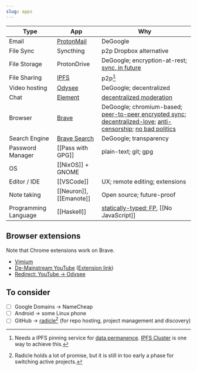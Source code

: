 ```yaml
---
slug: apps
---
```


| Type                 | App                                           | Why                                                                                                                                                                                                                                                                                                                                                        |
| -------------------- | --------------------------------------------- | ---------------------------------------------------------------------------------------------------------------------------------------------------------------------------------------------------------------------------------------------------------------------------------------------------------------------------------------------------------- |
| Email                | [ProtonMail]                                  | DeGoogle                                                                                                                                                                                                                                                                                                                                                   |
| File Sync            | Syncthing                                     | p2p Dropbox alternative                                                                                                                                                                                                                                                                                                                                    |
| File Storage         | ProtonDrive                                   | DeGoogle; encryption-at-rest; [sync, in future][pd-sync]                                                                                                                                                                                                                                                                                                   |
| File Sharing         | [IPFS]                                        | p2p[^ipfspinning]                                                                                                                                                                                                                                                                                                                                          |
| Video hosting        | [Odysee](https://odysee.com/$/invite/@srid:2) | DeGoogle; decentralized                                                                                                                                                                                                                                                                                                                                    |
| Chat                 | [Element]                                     | [decentralized moderation]                                                                                                                                                                                                                                                                                                                                 |
| Browser              | [Brave]                                       | DeGoogle; chromium-based; [peer-to-peer encrypted sync][brave-sync]; [decentralized-love](https://brave.com/ipfs-support/); [anti-censorship](https://www.theregister.com/2021/03/03/brave_buys_a_search_engine/); [no bad politics](https://old.reddit.com/r/brave_browser/comments/o0iaw7/why_im_now_using_brave_coming_from_firefox/h1vudwj/?context=3) |
| Search Engine        | [Brave Search]                                | DeGoogle; transparency                                                                                                                                                                                                                                                                                                                             |  |
| Password Manager     | [[Pass with GPG]]                             | plain-text; git; gpg                                                                                                                                                                                                                                                                                                                                       |
| OS                   | [[NixOS]] + GNOME                             |
| Editor / IDE         | [[VSCode]]                                    | UX; remote editing; extensions                                                                                                                                                                                                                                                                                                                             |
| Note taking          | [[Neuron]], [[Emanote]]                       | Open source; future-proof                                                                                                                                                                                                                                                                                                                                  |
| Programming Language | [[Haskell]]                                   | [statically-typed; FP](https://wiki.haskell.org/Why_Haskell_matters), [[No JavaScript]]                                                                                                                                                                                                                                                                    |

[ProtonMail]: https://protonmail.com/
[Brave]: https://brave.com/
[Brave Search]: https://brave.com/search/
[IPFS]: https://ipfs.io/
[Element]: https://element.io/
[decentralized moderation]: https://matrix.org/blog/2020/10/19/combating-abuse-in-matrix-without-backdoors
[pass]: https://www.passwordstore.org/

## Browser extensions

Note that Chrome extensions work on Brave.

* [Vimium](https://vimium.github.io/)
* [De-Mainstream YouTube](https://demainstream.com/) ([Extension link](https://chrome.google.com/webstore/detail/de-mainstream-youtube/dkcdmdpcapjlaoioeenamjdanpeehjan?hl=en))
* [Redirect: YouTube -> Odysee](https://reclaimthenet.org/watch-on-odysee-browser-extension/)

## To consider

- [ ] Google Domains -> NameCheap
- [ ] Android -> some Linux phone
- [ ] GitHub -> [radicle](https://radicle.xyz/)[^radicle] (for repo hosting, project management and discovery)

[^radicle]: Radicle holds a lot of promise, but it is still in too early a phase for switching active projects.
[^ipfspinning]: Needs a IPFS pinning service for [data permanence](https://docs.ipfs.io/concepts/persistence/). [IPFS Cluster](https://cluster.ipfs.io/) is one way to achieve this.

[brave-sync]: https://support.brave.com/hc/en-us/articles/360021218111-How-do-I-set-up-Sync-
[pd-sync]: https://old.reddit.com/r/ProtonMail/comments/j2isz7/version_410_is_here/g77goh0/?context=3
